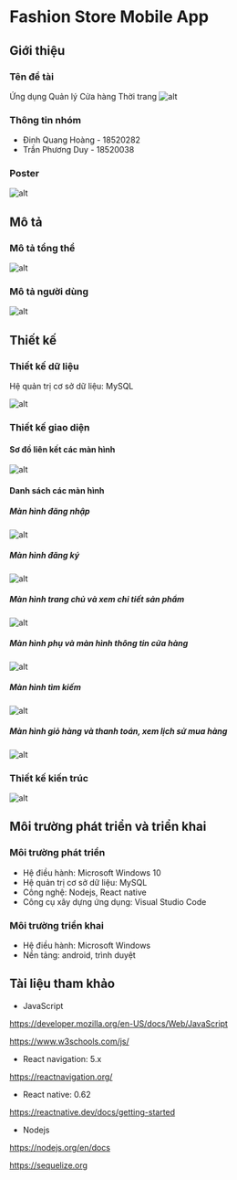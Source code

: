# Fashion Store Mobile App
## Giới thiệu
  ### Tên đề tài
   Ứng dụng Quản lý Cửa hàng Thời trang
  ![alt](https://i.imgur.com/d2MznRx.png)
  ### Thông tin nhóm
  * Đinh Quang Hoàng  - 18520282
  * Trần Phương Duy   - 18520038
  ### Poster
  ![alt](https://i.imgur.com/57fRHvn.png)
## Mô tả
  ### Mô tả tổng thể 
  ![alt](https://i.imgur.com/ugpvIx4.png)
  ### Mô tả người dùng
  ![alt](https://i.imgur.com/FKwpwUa.png)
## Thiết kế
  ### Thiết kế dữ liệu
   Hệ quản trị cơ sở dữ liệu: MySQL
   
   ![alt](https://i.imgur.com/1uamNTn.png)
  ### Thiết kế giao diện
   #### Sơ đồ liên kết các màn hình
  ![alt](https://i.imgur.com/4IyoZRF.png)
   #### Danh sách các màn hình
   ##### Màn hình đăng nhập
 ![alt](https://i.imgur.com/0Oc0hH9.png)
   ##### Màn hình đăng ký
  ![alt](https://i.imgur.com/wvACrJA.png)
   ##### Màn hình trang chủ và xem chi tiết sản phẩm
  ![alt](https://i.imgur.com/87ViQ09.png)
   ##### Màn hình phụ và màn hình thông tin cửa hàng
  ![alt](https://i.imgur.com/2WIDFPQ.png)
   ##### Màn hình tìm kiếm 
  ![alt](https://i.imgur.com/XOCyb9h.png)
   ##### Màn hình giỏ hàng và thanh toán, xem lịch sử mua hàng
  ![alt](https://i.imgur.com/fwbqp6l.png)
  ### Thiết kế kiến trúc
  ![alt](https://i.imgur.com/3k3RXKy.png)
## Môi trường phát triển và triển khai
  ### Môi trường phát triển
   * Hệ điều hành: Microsoft Windows 10
   * Hệ quản trị cơ sở dữ liệu: MySQL
   * Công nghệ: Nodejs, React native
   * Công cụ xây dựng ứng dụng: Visual Studio Code
  ### Môi trường triển khai
   * Hệ điều hành: Microsoft Windows 
   * Nền tảng: android, trình duyệt
## Tài liệu tham khảo
  * JavaScript
  
  https://developer.mozilla.org/en-US/docs/Web/JavaScript
  
  https://www.w3schools.com/js/ 
  * React navigation: 5.x 
  
  https://reactnavigation.org/
  * React native: 0.62 
  
  https://reactnative.dev/docs/getting-started
  * Nodejs
  
  https://nodejs.org/en/docs
  
  https://sequelize.org

